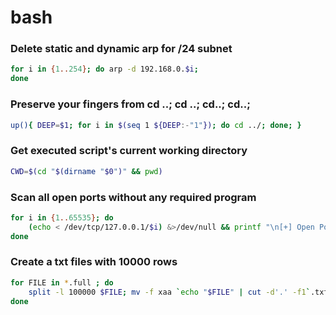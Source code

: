 # bash

### Delete static and dynamic arp for /24 subnet
```sh
for i in {1..254}; do arp -d 192.168.0.$i; 
done
```
### Preserve your fingers from cd ..; cd ..; cd..; cd..;
```sh
up(){ DEEP=$1; for i in $(seq 1 ${DEEP:-"1"}); do cd ../; done; }
```
### Get executed script's current working directory
```sh
CWD=$(cd "$(dirname "$0")" && pwd)
```
### Scan all open ports without any required program
```sh
for i in {1..65535}; do 
	(echo < /dev/tcp/127.0.0.1/$i) &>/dev/null && printf "\n[+] Open Port at\n: \t%d\n" "$i" || printf "."; 
done
```

### Create a txt files with 10000 rows
```sh
for FILE in *.full ; do 
	split -l 100000 $FILE; mv -f xaa `echo "$FILE" | cut -d'.' -f1`.txt; rm -f x*; 
done
```
